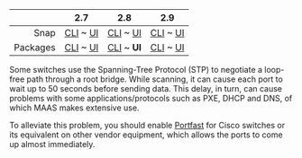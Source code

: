 <!-- deb-2-7-cli
||2.7|2.8|2.9|
|-----:|:-----:|:-----:|:-----:|
|Snap|[CLI](/t/managing-stp-snap-2-7-cli/2910) ~ [UI](/t/managing-stp-snap-2-7-ui/2911)|[CLI](/t/managing-stp-snap-2-8-cli/2912) ~ [UI](/t/managing-stp-snap-2-8-ui/2913)|[CLI](/t/managing-stp-snap-2-9-cli/2914) ~ [UI](/t/managing-stp-snap-2-9-ui/2915)|
|Packages|**CLI** ~ [UI](/t/managing-stp-deb-2-7-ui/2917)|[CLI](/t/managing-stp-deb-2-8-cli/2918) ~ [UI](/t/managing-stp-deb-2-8-ui/2919)|[CLI](/t/managing-stp-deb-2-9-cli/2920) ~ [UI](/t/managing-stp-deb-2-9-ui/2921)|
 deb-2-7-cli -->

<!-- deb-2-7-ui
||2.7|2.8|2.9|
|-----:|:-----:|:-----:|:-----:|
|Snap|[CLI](/t/managing-stp-snap-2-7-cli/2910) ~ [UI](/t/managing-stp-snap-2-7-ui/2911)|[CLI](/t/managing-stp-snap-2-8-cli/2912) ~ [UI](/t/managing-stp-snap-2-8-ui/2913)|[CLI](/t/managing-stp-snap-2-9-cli/2914) ~ [UI](/t/managing-stp-snap-2-9-ui/2915)|
|Packages|[CLI](/t/managing-stp-deb-2-7-cli/2916) ~ **UI**|[CLI](/t/managing-stp-deb-2-8-cli/2918) ~ [UI](/t/managing-stp-deb-2-8-ui/2919)|[CLI](/t/managing-stp-deb-2-9-cli/2920) ~ [UI](/t/managing-stp-deb-2-9-ui/2921)|
 deb-2-7-ui -->

<!-- deb-2-8-cli
||2.7|2.8|2.9|
|-----:|:-----:|:-----:|:-----:|
|Snap|[CLI](/t/managing-stp-snap-2-7-cli/2910) ~ [UI](/t/managing-stp-snap-2-7-ui/2911)|[CLI](/t/managing-stp-snap-2-8-cli/2912) ~ [UI](/t/managing-stp-snap-2-8-ui/2913)|[CLI](/t/managing-stp-snap-2-9-cli/2914) ~ [UI](/t/managing-stp-snap-2-9-ui/2915)|
|Packages|[CLI](/t/managing-stp-deb-2-7-cli/2916) ~ [UI](/t/managing-stp-deb-2-7-ui/2917)||**CLI** ~ [UI](/t/managing-stp-deb-2-8-ui/2919)|[CLI](/t/managing-stp-deb-2-9-cli/2920) ~ [UI](/t/managing-stp-deb-2-9-ui/2921)|
 deb-2-8-cli -->

||2.7|2.8|2.9|
|-----:|:-----:|:-----:|:-----:|
|Snap|[CLI](/t/managing-stp-snap-2-7-cli/2910) ~ [UI](/t/managing-stp-snap-2-7-ui/2911)|[CLI](/t/managing-stp-snap-2-8-cli/2912) ~ [UI](/t/managing-stp-snap-2-8-ui/2913)|[CLI](/t/managing-stp-snap-2-9-cli/2914) ~ [UI](/t/managing-stp-snap-2-9-ui/2915)|
|Packages|[CLI](/t/managing-stp-deb-2-7-cli/2916) ~ [UI](/t/managing-stp-deb-2-7-ui/2917)|[CLI](/t/managing-stp-deb-2-8-cli/2918) ~ **UI**|[CLI](/t/managing-stp-deb-2-9-cli/2920) ~ [UI](/t/managing-stp-deb-2-9-ui/2921)|

<!-- deb-2-9-cli
||2.7|2.8|2.9|
|-----:|:-----:|:-----:|:-----:|
|Snap|[CLI](/t/managing-stp-snap-2-7-cli/2910) ~ [UI](/t/managing-stp-snap-2-7-ui/2911)|[CLI](/t/managing-stp-snap-2-8-cli/2912) ~ [UI](/t/managing-stp-snap-2-8-ui/2913)|[CLI](/t/managing-stp-snap-2-9-cli/2914) ~ [UI](/t/managing-stp-snap-2-9-ui/2915)|
|Packages|[CLI](/t/managing-stp-deb-2-7-cli/2916) ~ [UI](/t/managing-stp-deb-2-7-ui/2917)|[CLI](/t/managing-stp-deb-2-8-cli/2918) ~ [UI](/t/managing-stp-deb-2-8-ui/2919)||**CLI** ~ [UI](/t/managing-stp-deb-2-9-ui/2921)|
 deb-2-9-cli -->

<!-- deb-2-9-ui
||2.7|2.8|2.9|
|-----:|:-----:|:-----:|:-----:|
|Snap|[CLI](/t/managing-stp-snap-2-7-cli/2910) ~ [UI](/t/managing-stp-snap-2-7-ui/2911)|[CLI](/t/managing-stp-snap-2-8-cli/2912) ~ [UI](/t/managing-stp-snap-2-8-ui/2913)|[CLI](/t/managing-stp-snap-2-9-cli/2914) ~ [UI](/t/managing-stp-snap-2-9-ui/2915)|
|Packages|[CLI](/t/managing-stp-deb-2-7-cli/2916) ~ [UI](/t/managing-stp-deb-2-7-ui/2917)|[CLI](/t/managing-stp-deb-2-8-cli/2918) ~ [UI](/t/managing-stp-deb-2-8-ui/2919)|[CLI](/t/managing-stp-deb-2-9-cli/2920) ~ **UI**|
 deb-2-9-ui -->

<!-- snap-2-7-cli
||2.7|2.8|2.9|
|-----:|:-----:|:-----:|:-----:|
|Snap|**CLI** ~ [UI](/t/managing-stp-snap-2-7-ui/2911)|[CLI](/t/managing-stp-snap-2-8-cli/2912) ~ [UI](/t/managing-stp-snap-2-8-ui/2913)|[CLI](/t/managing-stp-snap-2-9-cli/2914) ~ [UI](/t/managing-stp-snap-2-9-ui/2915)|
|Packages|[CLI](/t/managing-stp-deb-2-7-cli/2916) ~ [UI](/t/managing-stp-deb-2-7-ui/2917)|[CLI](/t/managing-stp-deb-2-8-cli/2918) ~ [UI](/t/managing-stp-deb-2-8-ui/2919)|[CLI](/t/managing-stp-deb-2-9-cli/2920) ~ [UI](/t/managing-stp-deb-2-9-ui/2921)|
 snap-2-7-cli -->

<!-- snap-2-7-ui
||2.7|2.8|2.9|
|-----:|:-----:|:-----:|:-----:|
|Snap|[CLI](/t/managing-stp-snap-2-7-cli/2910) ~ **UI**|[CLI](/t/managing-stp-snap-2-8-cli/2912) ~ [UI](/t/managing-stp-snap-2-8-ui/2913)|[CLI](/t/managing-stp-snap-2-9-cli/2914) ~ [UI](/t/managing-stp-snap-2-9-ui/2915)|
|Packages|[CLI](/t/managing-stp-deb-2-7-cli/2916) ~ [UI](/t/managing-stp-deb-2-7-ui/2917)|[CLI](/t/managing-stp-deb-2-8-cli/2918) ~ [UI](/t/managing-stp-deb-2-8-ui/2919)|[CLI](/t/managing-stp-deb-2-9-cli/2920) ~ [UI](/t/managing-stp-deb-2-9-ui/2921)|
 snap-2-7-ui -->

<!-- snap-2-8-cli
||2.7|2.8|2.9|
|-----:|:-----:|:-----:|:-----:|
|Snap|[CLI](/t/managing-stp-snap-2-7-cli/2910) ~ [UI](/t/managing-stp-snap-2-7-ui/2911)||**CLI** ~ [UI](/t/managing-stp-snap-2-8-ui/2913)|[CLI](/t/managing-stp-snap-2-9-cli/2914) ~ [UI](/t/managing-stp-snap-2-9-ui/2915)|
|Packages|[CLI](/t/managing-stp-deb-2-7-cli/2916) ~ [UI](/t/managing-stp-deb-2-7-ui/2917)|[CLI](/t/managing-stp-deb-2-8-cli/2918) ~ [UI](/t/managing-stp-deb-2-8-ui/2919)|[CLI](/t/managing-stp-deb-2-9-cli/2920) ~ [UI](/t/managing-stp-deb-2-9-ui/2921)|
 snap-2-8-cli -->

<!-- snap-2-8-ui
||2.7|2.8|2.9|
|-----:|:-----:|:-----:|:-----:|
|Snap|[CLI](/t/managing-stp-snap-2-7-cli/2910) ~ [UI](/t/managing-stp-snap-2-7-ui/2911)|[CLI](/t/managing-stp-snap-2-8-cli/2912) ~ **UI**|[CLI](/t/managing-stp-snap-2-9-cli/2914) ~ [UI](/t/managing-stp-snap-2-9-ui/2915)|
|Packages|[CLI](/t/managing-stp-deb-2-7-cli/2916) ~ [UI](/t/managing-stp-deb-2-7-ui/2917)|[CLI](/t/managing-stp-deb-2-8-cli/2918) ~ [UI](/t/managing-stp-deb-2-8-ui/2919)|[CLI](/t/managing-stp-deb-2-9-cli/2920) ~ [UI](/t/managing-stp-deb-2-9-ui/2921)|
 snap-2-8-ui -->

<!-- snap-2-9-cli
||2.7|2.8|2.9|
|-----:|:-----:|:-----:|:-----:|
|Snap|[CLI](/t/managing-stp-snap-2-7-cli/2910) ~ [UI](/t/managing-stp-snap-2-7-ui/2911)|[CLI](/t/managing-stp-snap-2-8-cli/2912) ~ [UI](/t/managing-stp-snap-2-8-ui/2913)||**CLI** ~ [UI](/t/managing-stp-snap-2-9-ui/2915)|
|Packages|[CLI](/t/managing-stp-deb-2-7-cli/2916) ~ [UI](/t/managing-stp-deb-2-7-ui/2917)|[CLI](/t/managing-stp-deb-2-8-cli/2918) ~ [UI](/t/managing-stp-deb-2-8-ui/2919)|[CLI](/t/managing-stp-deb-2-9-cli/2920) ~ [UI](/t/managing-stp-deb-2-9-ui/2921)|
 snap-2-9-cli -->

<!-- snap-2-9-ui
||2.7|2.8|2.9|
|-----:|:-----:|:-----:|:-----:|
|Snap|[CLI](/t/managing-stp-snap-2-7-cli/2910) ~ [UI](/t/managing-stp-snap-2-7-ui/2911)|[CLI](/t/managing-stp-snap-2-8-cli/2912) ~ [UI](/t/managing-stp-snap-2-8-ui/2913)|[CLI](/t/managing-stp-snap-2-9-cli/2914) ~ **UI**|
|Packages|[CLI](/t/managing-stp-deb-2-7-cli/2916) ~ [UI](/t/managing-stp-deb-2-7-ui/2917)|[CLI](/t/managing-stp-deb-2-8-cli/2918) ~ [UI](/t/managing-stp-deb-2-8-ui/2919)|[CLI](/t/managing-stp-deb-2-9-cli/2920) ~ [UI](/t/managing-stp-deb-2-9-ui/2921)|
 snap-2-9-ui -->

Some switches use the Spanning-Tree Protocol (STP) to negotiate a loop-free path through a root bridge. While scanning, it can cause each port to wait up to 50 seconds before sending data. This delay, in turn, can cause problems with some applications/protocols such as PXE, DHCP and DNS, of which MAAS makes extensive use.

To alleviate this problem, you should enable [Portfast](https://www.cisco.com/c/en/us/td/docs/switches/lan/catalyst4000/8-2glx/configuration/guide/stp_enha.html#wp1019873) for Cisco switches or its equivalent on other vendor equipment, which allows the ports to come up almost immediately.

<!-- LINKS -->